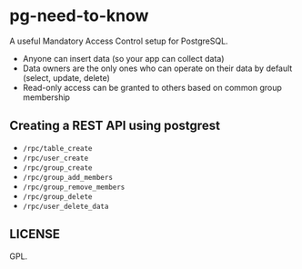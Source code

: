 # pg-need-to-know

A useful Mandatory Access Control setup for PostgreSQL.

- Anyone can insert data (so your app can collect data)
- Data owners are the only ones who can operate on their data by default (select, update, delete)
- Read-only access can be granted to others based on common group membership

## Creating a REST API using postgrest

- `/rpc/table_create`
- `/rpc/user_create`
- `/rpc/group_create`
- `/rpc/group_add_members`
- `/rpc/group_remove_members`
- `/rpc/group_delete`
- `/rpc/user_delete_data`

## LICENSE

GPL.
